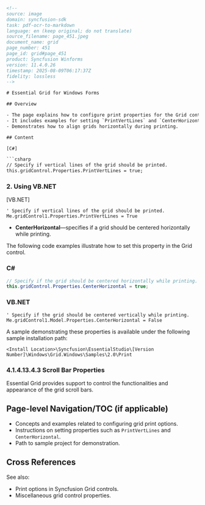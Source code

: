 ```html
<!-- 
source: image
domain: syncfusion-sdk
task: pdf-ocr-to-markdown
language: en (keep original; do not translate)
source_filename: page_451.jpeg
document_name: grid
page_number: 451
page_id: grid#page_451
product: Syncfusion Winforms
version: 11.4.0.26
timestamp: 2025-08-09T06:17:37Z
fidelity: lossless
-->

# Essential Grid for Windows Forms

## Overview

- The page explains how to configure print properties for the Grid control in C# and VB.NET.
- It includes examples for setting `PrintVertLines` and `CenterHorizontal` properties for grid printing.
- Demonstrates how to align grids horizontally during printing.

## Content

[C#]

```csharp
// Specify if vertical lines of the grid should be printed.
this.gridControl.Properties.PrintVertLines = true;
```

### 2. Using VB.NET

[VB.NET]

```vbnet
' Specify if vertical lines of the grid should be printed.
Me.gridControl1.Properties.PrintVertLines = True
```

- **CenterHorizontal**—specifies if a grid should be centered horizontally while printing.

The following code examples illustrate how to set this property in the Grid control.

### C#

```csharp
// Specify if the grid should be centered horizontally while printing.
this.gridControl.Properties.CenterHorizontal = true;
```

### VB.NET

```vbnet
' Specify if the grid should be centered vertically while printing.
Me.gridControl1.Model.Properties.CenterHorizontal = False
```

A sample demonstrating these properties is available under the following sample installation path:

```
<Install Location>\Syncfusion\EssentialStudio\[Version Number]\Windows\Grid.Windows\Samples\2.0\Print
```

### 4.1.4.13.4.3 Scroll Bar Properties

Essential Grid provides support to control the functionalities and appearance of the grid scroll bars.

## Page-level Navigation/TOC (if applicable)

- Concepts and examples related to configuring grid print options.
- Instructions on setting properties such as `PrintVertLines` and `CenterHorizontal`.
- Path to sample project for demonstration.

## Cross References

See also:
- Print options in Syncfusion Grid controls.
- Miscellaneous grid control properties.

<!-- tags: [syncfusion, winforms, grid, print, scrollbars, version:11.4.0.26] keywords: [printVertLines, centerHorizontal, gridControl, print options, scroll bar properties, Syncfusion Winforms] -->
```